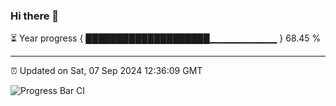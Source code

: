 ### Hi there 👋

⏳ Year progress { ████████████████████▁▁▁▁▁▁▁▁▁▁ } 68.45 %

---

⏰ Updated on Sat, 07 Sep 2024 12:36:09 GMT

![Progress Bar CI](https://github.com/ZhaoGui/ZhaoGui/workflows/Progress%20Bar%20CI/badge.svg)
